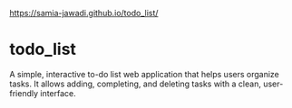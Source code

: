 https://samia-jawadi.github.io/todo_list/
# todo_list
A simple, interactive to-do list web application that helps users organize tasks. It allows adding, completing, and deleting tasks with a clean, user-friendly interface.
